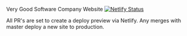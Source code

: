 Very Good Software Company Website
[![Netlify Status](https://api.netlify.com/api/v1/badges/73208612-5f53-43c7-84a7-ff2054f748ff/deploy-status)](https://app.netlify.com/sites/gracious-meninsky-604f0d/deploys)

All PR's are set to create a deploy preview via Netlify. Any merges with master deploy a new site to production.
